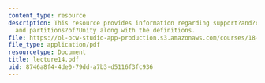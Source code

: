 ```yaml
---
content_type: resource
description: This resource provides information regarding support?and?compact?support
  and partitions?of?Unity along with the definitions.
file: https://ol-ocw-studio-app-production.s3.amazonaws.com/courses/18-101-analysis-ii-fall-2005/8746a8f44de079dda7b3d5116f3fc936_lecture14.pdf
file_type: application/pdf
resourcetype: Document
title: lecture14.pdf
uid: 8746a8f4-4de0-79dd-a7b3-d5116f3fc936
---
```

